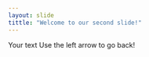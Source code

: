 ```yaml
---
layout: slide
tittle: "Welcome to our second slide!"
---
```

Your text 
Use the left arrow to go back!
